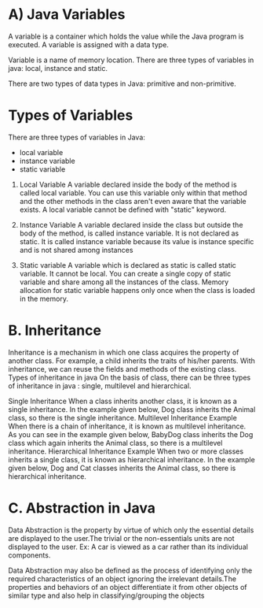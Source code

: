 # A) Java Variables
A variable is a container which holds the value while the Java program is executed. A variable is assigned with a data type.

Variable is a name of memory location. There are three types of variables in java: local, instance and static.

There are two types of data types in Java: primitive and non-primitive.

# Types of Variables
There are three types of variables in Java:

+ local variable
+ instance variable
+ static variable
1) Local Variable
A variable declared inside the body of the method is called local variable. You can use this variable only within that method and the 
other methods in the class aren't even aware that the variable exists.
  A local variable cannot be defined with "static" keyword.

2) Instance Variable
A variable declared inside the class but outside the body of the method, is called instance variable. It is not declared as static.
It is called instance variable because its value is instance specific and is not shared among instances

3) Static variable
A variable which is declared as static is called static variable. It cannot be local. You can create a single copy of static variable and
share among all the instances of the class. Memory allocation for static variable happens only once when the class is loaded in the memory.

 # B. Inheritance
Inheritance is a mechanism in which one class acquires the property of another class. For example, a child inherits the traits of his/her 
parents. With inheritance, we can reuse the fields and methods of the existing class. Types of inheritance in java On the basis of class,
there can be three types of inheritance in java : single, multilevel and hierarchical.

Single Inheritance When a class inherits another class, it is known as a single inheritance. In the example given below, Dog class 
inherits the Animal class, so there is the single inheritance.
Multilevel Inheritance Example When there is a chain of inheritance, it is known as multilevel inheritance. As you can see in the
example given below, BabyDog class inherits the Dog class which again inherits the Animal class, so there is a multilevel inheritance.
Hierarchical Inheritance Example When two or more classes inherits a single class, it is known as hierarchical inheritance.
In the example given below, Dog and Cat classes inherits the Animal class, so there is hierarchical inheritance.

 # C. Abstraction in Java
Data Abstraction is the property by virtue of which only the essential details are displayed to the user.The trivial or the
non-essentials units are not displayed to the user. Ex: A car is viewed as a car rather than its individual components.

Data Abstraction may also be defined as the process of identifying only the required characteristics of an object ignoring the
irrelevant details.The properties and behaviors of an object differentiate it from other objects of similar type and also help in
classifying/grouping the objects
